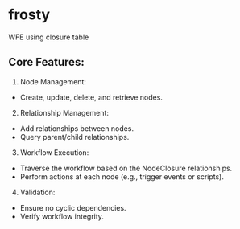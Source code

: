 # frosty
WFE using closure table

## Core Features:
1. Node Management:
- Create, update, delete, and retrieve nodes.
2. Relationship Management:
- Add relationships between nodes.
- Query parent/child relationships.
3. Workflow Execution:
- Traverse the workflow based on the NodeClosure relationships.
- Perform actions at each node (e.g., trigger events or scripts).
4. Validation:
- Ensure no cyclic dependencies.
- Verify workflow integrity.
